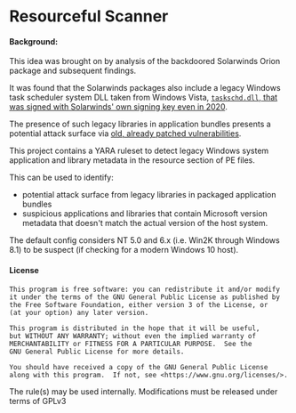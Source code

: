 # Resourceful Scanner

#### Background:

This idea was brought on by analysis of the backdoored Solarwinds Orion package and subsequent findings.

It was found that the Solarwinds packages also include a legacy Windows task scheduler system DLL taken from Windows Vista, [`taskschd.dll`, that was signed with Solarwinds' own signing key even in 2020](https://www.virustotal.com/gui/file/e7d6ce993d02d1bfff33216dd90cc82f7386553fb42c9374cf9dcca8f130b0a5/details).

The presence of such legacy libraries in application bundles presents a potential attack surface via [old, already patched vulnerabilities](https://vulners.com/mskb/KB2305420).


This project contains a YARA ruleset to detect legacy Windows system application and library metadata in the resource section of PE files.

This can be used to identify:
 -  potential attack surface from legacy libraries in packaged application bundles
 - suspicious applications and libraries that contain Microsoft version metadata that doesn't match the actual version of the host system.

The default config considers NT 5.0 and 6.x (i.e. Win2K through Windows 8.1) to be suspect (if checking for a modern Windows 10 host).

#### License
```
This program is free software: you can redistribute it and/or modify
it under the terms of the GNU General Public License as published by
the Free Software Foundation, either version 3 of the License, or
(at your option) any later version.

This program is distributed in the hope that it will be useful,
but WITHOUT ANY WARRANTY; without even the implied warranty of
MERCHANTABILITY or FITNESS FOR A PARTICULAR PURPOSE.  See the
GNU General Public License for more details.

You should have received a copy of the GNU General Public License
along with this program.  If not, see <https://www.gnu.org/licenses/>.
```

The rule(s) may be used internally. Modifications must be released under terms of GPLv3
